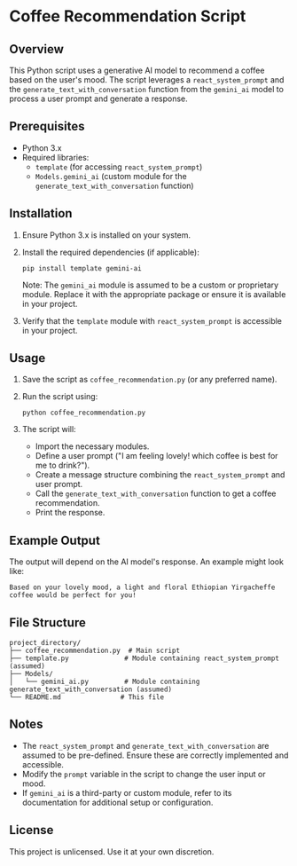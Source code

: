 Coffee Recommendation Script
==========================

Overview
--------
This Python script uses a generative AI model to recommend a coffee based on the user's mood. The script leverages a `react_system_prompt` and the `generate_text_with_conversation` function from the `gemini_ai` model to process a user prompt and generate a response.

Prerequisites
-------------
- Python 3.x
- Required libraries:
  - `template` (for accessing `react_system_prompt`)
  - `Models.gemini_ai` (custom module for the `generate_text_with_conversation` function)

Installation
------------
1. Ensure Python 3.x is installed on your system.
2. Install the required dependencies (if applicable):
   ```
   pip install template gemini-ai
   ```
   Note: The `gemini_ai` module is assumed to be a custom or proprietary module. Replace it with the appropriate package or ensure it is available in your project.

3. Verify that the `template` module with `react_system_prompt` is accessible in your project.

Usage
-----
1. Save the script as `coffee_recommendation.py` (or any preferred name).
2. Run the script using:
   ```
   python coffee_recommendation.py
   ```

3. The script will:
   - Import the necessary modules.
   - Define a user prompt ("I am feeling lovely! which coffee is best for me to drink?").
   - Create a message structure combining the `react_system_prompt` and user prompt.
   - Call the `generate_text_with_conversation` function to get a coffee recommendation.
   - Print the response.

Example Output
--------------
The output will depend on the AI model's response. An example might look like:
```
Based on your lovely mood, a light and floral Ethiopian Yirgacheffe coffee would be perfect for you!
```

File Structure
--------------
```
project_directory/
├── coffee_recommendation.py  # Main script
├── template.py              # Module containing react_system_prompt (assumed)
├── Models/
│   └── gemini_ai.py         # Module containing generate_text_with_conversation (assumed)
└── README.md               # This file
```

Notes
-----
- The `react_system_prompt` and `generate_text_with_conversation` are assumed to be pre-defined. Ensure these are correctly implemented and accessible.
- Modify the `prompt` variable in the script to change the user input or mood.
- If `gemini_ai` is a third-party or custom module, refer to its documentation for additional setup or configuration.

License
-------
This project is unlicensed. Use it at your own discretion.